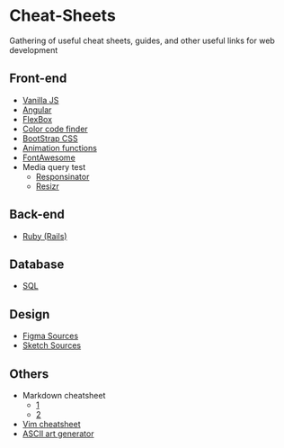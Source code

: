 # Cheat-Sheets
Gathering of useful cheat sheets, guides, and other useful links for web development

## Front-end
  - [Vanilla JS](../Cheat-Sheets/Javascript.md)
  - [Angular](https://github.com/Jli0423/Cheat-Sheets/blob/master/Angular.md)
  - [FlexBox](https://css-tricks.com/snippets/css/a-guide-to-flexbox/)
  - [Color code finder](https://color.adobe.com/create/color-wheel/)
  - [BootStrap CSS](https://www.w3schools.com/bootstrap/bootstrap_ref_all_classes.asp)
  - [Animation functions](http://easings.net/)
  - [FontAwesome](https://fontawesome.com/icons?d=gallery)
  - Media query test
    - [Responsinator](https://www.responsinator.com/)
    - [Resizr](http://resizr.co/)
  
## Back-end
  - [Ruby (Rails)](https://github.com/Jli0423/Cheat-Sheets/blob/master/Ruby%20(Rails).md)

## Database
  - [SQL](https://github.com/Jli0423/Cheat-Sheets/blob/master/SQL.md)

## Design
  - [Figma Sources](https://www.figmaresources.com/)
  - [Sketch Sources](https://www.sketchappsources.com/tag/web.html)
  
## Others
  - Markdown cheatsheet
    - [1](https://www.markdownguide.org/cheat-sheet/)
    - [2](https://github.com/adam-p/markdown-here/wiki/Markdown-Cheatsheet#links)
  - [Vim cheatsheet](https://vim.rtorr.com/)
  - [ASCII art generator](http://patorjk.com/software/taag/)
